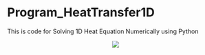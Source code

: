 # Program_HeatTransfer1D
This is code for Solving 1D Heat Equation Numerically using Python
<p align="center">
  <picture>
    <source media="(prefers-color-scheme: dark)" srcset="./imageREADME/logo.png">
    <img src="./documentation_images/CustomTkinter_logo_light.png">
  </picture>
</p>

<div align="center">
